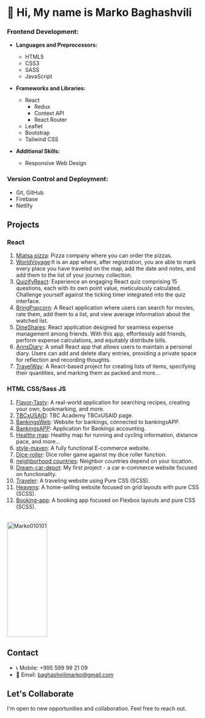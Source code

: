 
<h1>👋 Hi, My name is Marko Baghashvili</h1>

### Frontend Development:
- **Languages and Preprocessors:**
  - HTML5
  - CSS3
  - SASS
  - JavaScript

- **Frameworks and Libraries:**
  - React 
    - Redux
    - Context API
    - React Router
  - Leaflet
  - Bootstrap
  - Tailwind CSS

- **Additional Skills:**
  - Responsive Web Design

### Version Control and Deployment:
- Git, GitHub
- Firebase
- Netlify


## Projects
### React 
1. <a href="https://miatsa-pizza.netlify.app/">Miatsa pizza</a>: Pizza company where you can order the pizzas.
2. <a href="https://worldvoyage.netlify.app/">WorldVoyage</a>:It is an app where, after registration, you are able to mark every place you have traveled on the map, add the date and notes, and add them to the list of your journey collection.
2. <a href="https://quizifyreact.netlify.app/">QuizifyReact</a>: Experience an engaging React quiz comprising 15 questions, each with its own point value, meticulously calculated. Challenge yourself against the ticking timer integrated into the quiz interface.
3. <a href="https://bringpopcorn.netlify.app/">BringPopcorn</a>: A React application where users can search for movies, rate them, add them to a list, and view average information about the watched list.
4. <a href="https://dineshares.netlify.app/">DineShares</a>: React application designed for seamless expense management among friends. With this app, effortlessly add friends, perform expense calculations, and equitably distribute bills.
5. <a href="https://annsdiary.netlify.app/">AnnsDiary</a>: A small React app that allows users to maintain a personal diary. Users can add and delete diary entries, providing a private space for reflection and recording thoughts.
6. <a href="https://travel-way.netlify.app/">TravelWay</a>: A React-based project for creating lists of items, specifying their quantities, and marking them as packed and more...

### HTML CSS/Sass JS 
1. <a href="https://flavor-tasty.netlify.app/">Flavor-Tasty</a>: A real-world application for searching recipes, creating your own, bookmarking, and more.
2. <a href="https://tbcxusaid.netlify.app/">TBCxUSAID</a>: TBC Academy TBCxUSAID page.
3. <a href="https://bankingsweb.netlify.app/">BankingsWeb</a>: Website for bankings, connected to bankingsAPP.
4. <a href="https://bankingsapp.netlify.app/">BankingsAPP</a>: Application for Bankings accounting.
5. <a href="https://healthymap.netlify.app/">Healthy map</a>: Healthy map for running and cycling information, distance pace, and more... 
6. <a href="https://style-maven.netlify.app/">style-maven</a>: A fully functional E-commerce website.
7. <a href="https://beatmyroller.netlify.app/">Dice-roller</a>: Dice roller game against my dice roller function.
8. <a href="https://neighborhoodies.netlify.app/">neighborhood countries</a>: Neighbor countries depend on your location.
9. <a href="https://dream-car-depot.netlify.app/">Dream-car-depot</a>: My first project - a car e-commerce website focused on functionality.
10. <a href="https://marko010101.github.io/Travel/Traveler/">Traveler</a>: A traveling website using Pure CSS (SCSS).
11. <a href="https://heavens.netlify.app/">Heavens</a>: A home-selling website focused on grid layouts with pure CSS (SCSS).
12. <a href="https://marko010101.github.io/booking-app/starter/">Booking-app</a>: A booking app focused on Flexbox layouts and pure CSS (SCSS).


<br/>
<div style="display: flex; justify-content: flex-start;">
  <a target="_blank" rel="noopener noreferrer nofollow" href="https://github-readme-stats.vercel.app/api/top-langs?username=Marko010101&amp;show_icons=true&amp;theme=dark&amp;locale=en&amp;layout=compact">
    <img width="100%" height="300px" src="https://github-readme-stats.vercel.app/api/top-langs?username=Marko010101&amp;show_icons=true&amp;theme=dark&amp;locale=en&amp;layout=compact" alt="Marko010101" style="max-width: 100%;">
  </a>
</div>



## Contact

- 📞 Mobile: +995 599 99 21 09
- 📧 Email: baghashvilimarko@gmail.com

## Let's Collaborate

I'm open to new opportunities and collaboration. Feel free to reach out.

